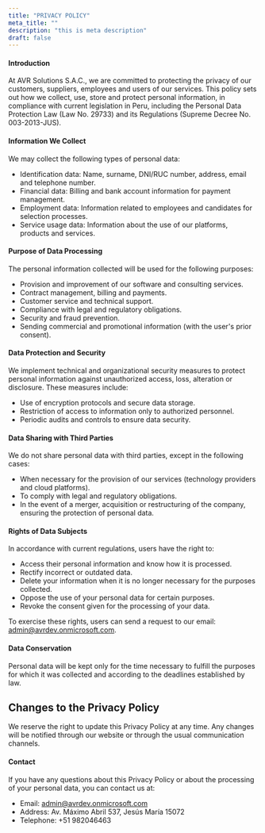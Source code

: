 ```yaml
---
title: "PRIVACY POLICY"
meta_title: ""
description: "this is meta description"
draft: false
---
```


#### Introduction

At AVR Solutions S.A.C., we are committed to protecting the privacy of our customers, suppliers, employees and users of our services. This policy sets out how we collect, use, store and protect personal information, in compliance with current legislation in Peru, including the Personal Data Protection Law (Law No. 29733) and its Regulations (Supreme Decree No. 003-2013-JUS).

#### Information We Collect

We may collect the following types of personal data:

- Identification data: Name, surname, DNI/RUC number, address, email and telephone number.
- Financial data: Billing and bank account information for payment management.
- Employment data: Information related to employees and candidates for selection processes.
- Service usage data: Information about the use of our platforms, products and services.

#### Purpose of Data Processing

The personal information collected will be used for the following purposes:

- Provision and improvement of our software and consulting services.
- Contract management, billing and payments.
- Customer service and technical support.
- Compliance with legal and regulatory obligations.
- Security and fraud prevention.
- Sending commercial and promotional information (with the user's prior consent).

#### Data Protection and Security

We implement technical and organizational security measures to protect personal information against unauthorized access, loss, alteration or disclosure. These measures include:

- Use of encryption protocols and secure data storage.
- Restriction of access to information only to authorized personnel.
- Periodic audits and controls to ensure data security.

#### Data Sharing with Third Parties

We do not share personal data with third parties, except in the following cases:

- When necessary for the provision of our services (technology providers and cloud platforms).
- To comply with legal and regulatory obligations.
- In the event of a merger, acquisition or restructuring of the company, ensuring the protection of personal data.

#### Rights of Data Subjects

In accordance with current regulations, users have the right to:

- Access their personal information and know how it is processed.
- Rectify incorrect or outdated data.
- Delete your information when it is no longer necessary for the purposes collected.
- Oppose the use of your personal data for certain purposes.
- Revoke the consent given for the processing of your data.

To exercise these rights, users can send a request to our email: admin@avrdev.onmicrosoft.com.

#### Data Conservation

Personal data will be kept only for the time necessary to fulfill the purposes for which it was collected and according to the deadlines established by law.

## Changes to the Privacy Policy

We reserve the right to update this Privacy Policy at any time. Any changes will be notified through our website or through the usual communication channels.

#### Contact

If you have any questions about this Privacy Policy or about the processing of your personal data, you can contact us at:

- Email: admin@avrdev.onmicrosoft.com
- Address: Av. Máximo Abril 537, Jesús María 15072
- Telephone: +51 982046463
